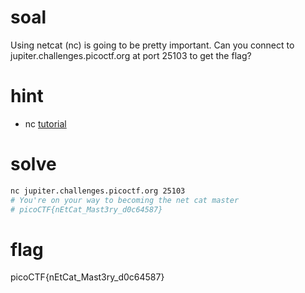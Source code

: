 # soal
Using netcat (nc) is going to be pretty important. Can you connect to jupiter.challenges.picoctf.org at port 25103 to get the flag?

# hint
- nc [tutorial](https://linux.die.net/man/1/nc)

# solve
```bash
nc jupiter.challenges.picoctf.org 25103
# You're on your way to becoming the net cat master
# picoCTF{nEtCat_Mast3ry_d0c64587}
```

# flag
picoCTF{nEtCat_Mast3ry_d0c64587}